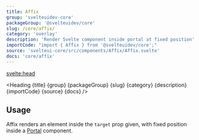 ```yaml
---
title: Affix
group: 'svelteuidev-core'
packageGroup: '@svelteuidev/core'
slug: /core/affix/
category: 'overlay'
description: 'Render Svelte component inside portal at fixed position'
importCode: "import { Affix } from '@svelteuidev/core';"
source: 'svelteui-core/src/components/Affix/Affix.svelte'
docs: 'core/affix'
---
```


<script>
  import { Demo, AffixDemos } from '@svelteuidev/demos';
  import { Heading } from "$lib/components";
  import { base } from '$app/paths';
</script>

<svelte:head>

  <title>{title} - SvelteUI</title>
</svelte:head>

<Heading {title} {group} {packageGroup} {slug} {category} {description} {importCode} {source} {docs} />

## Usage

Affix renders an element inside the `target` prop given, with fixed position inside a [Portal]({base}/core/portal) component.

<Demo demo={AffixDemos.usage} />
